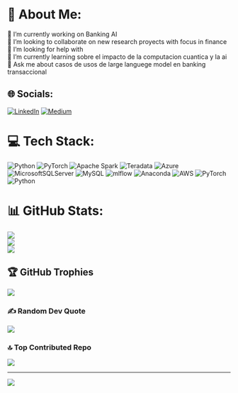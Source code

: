 # 💫 About Me:
🔭 I’m currently working on Banking AI<br>👯 I’m looking to collaborate on new research proyects with focus in finance<br>🤝 I’m looking for help with <br>🌱 I’m currently learning sobre el impacto de la computacion cuantica y la ai<br>💬 Ask me about casos de usos de large languege model en banking transaccional


## 🌐 Socials:
[![LinkedIn](https://img.shields.io/badge/LinkedIn-%230077B5.svg?logo=linkedin&logoColor=white)](https://linkedin.com/in/https://www.linkedin.com/in/diegobot/) [![Medium](https://img.shields.io/badge/Medium-12100E?logo=medium&logoColor=white)](https://medium.com/@https://medium.com/@diego.pavezo) 

# 💻 Tech Stack:
![Python](https://img.shields.io/badge/python-3670A0?style=for-the-badge&logo=python&logoColor=ffdd54) ![PyTorch](https://img.shields.io/badge/PyTorch-%23EE4C2C.svg?style=for-the-badge&logo=PyTorch&logoColor=white) ![Apache Spark](https://img.shields.io/badge/Apache%20Spark-FDEE21?style=for-the-badge&logo=apachespark&logoColor=black) ![Teradata](https://img.shields.io/badge/Teradata-F37440?style=for-the-badge&logo=teradata&logoColor=white) ![Azure](https://img.shields.io/badge/azure-%230072C6.svg?style=for-the-badge&logo=microsoftazure&logoColor=white) ![MicrosoftSQLServer](https://img.shields.io/badge/Microsoft%20SQL%20Server-CC2927?style=for-the-badge&logo=microsoft%20sql%20server&logoColor=white) ![MySQL](https://img.shields.io/badge/mysql-4479A1.svg?style=for-the-badge&logo=mysql&logoColor=white) ![mlflow](https://img.shields.io/badge/mlflow-%23d9ead3.svg?style=for-the-badge&logo=numpy&logoColor=blue) ![Anaconda](https://img.shields.io/badge/Anaconda-%2344A833.svg?style=for-the-badge&logo=anaconda&logoColor=white) ![AWS](https://img.shields.io/badge/AWS-%23FF9900.svg?style=for-the-badge&logo=amazon-aws&logoColor=white) ![PyTorch](https://img.shields.io/badge/PyTorch-%23EE4C2C.svg?style=for-the-badge&logo=PyTorch&logoColor=white) ![Python](https://img.shields.io/badge/python-3670A0?style=for-the-badge&logo=python&logoColor=ffdd54)
# 📊 GitHub Stats:
![](https://github-readme-stats.vercel.app/api?username=kronenflex&theme=darcula&hide_border=false&include_all_commits=false&count_private=false)<br/>
![](https://github-readme-streak-stats.herokuapp.com/?user=kronenflex&theme=darcula&hide_border=false)<br/>
![](https://github-readme-stats.vercel.app/api/top-langs/?username=kronenflex&theme=darcula&hide_border=false&include_all_commits=false&count_private=false&layout=compact)

## 🏆 GitHub Trophies
![](https://github-profile-trophy.vercel.app/?username=kronenflex&theme=darcula&no-frame=true&no-bg=false&margin-w=4)

### ✍️ Random Dev Quote
![](https://quotes-github-readme.vercel.app/api?type=horizontal&theme=radical)

### 🔝 Top Contributed Repo
![](https://github-contributor-stats.vercel.app/api?username=kronenflex&limit=5&theme=dracula&combine_all_yearly_contributions=true)

---
[![](https://visitcount.itsvg.in/api?id=kronenflex&icon=7&color=6)](https://visitcount.itsvg.in)

<!-- Proudly created with GPRM ( https://gprm.itsvg.in ) -->
